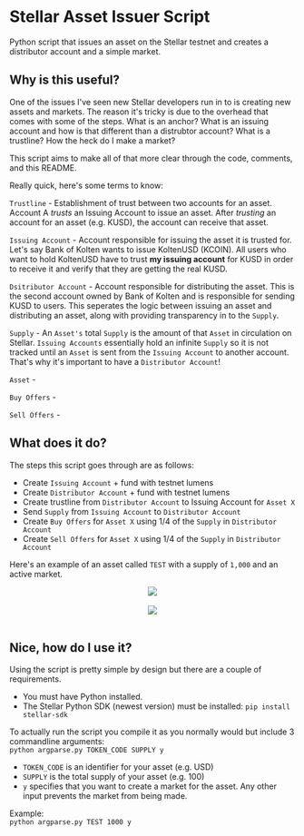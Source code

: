 # Stellar Asset Issuer Script

Python script that issues an asset on the Stellar testnet and creates a distributor account and a simple market. 

## Why is this useful? 

One of the issues I've seen new Stellar developers run in to is creating new assets and markets. The reason it's tricky is due to the overhead that comes with some of the steps. What is an anchor? What is an issuing account and how is that different than a distrubtor account? What is a trustline? How the heck do I make a market? 

This script aims to make all of that more clear through the code, comments, and this README. 

Really quick, here's some terms to know: 

```Trustline``` - Establishment of trust between two accounts for an asset. Account A *trusts* an Issuing Account to issue an asset. After *trusting* an account for an asset (e.g. KUSD), the account can receive that asset. 

```Issuing Account``` - Account responsible for issuing the asset it is trusted for. Let's say Bank of Kolten wants to issue KoltenUSD (KCOIN). All users who want to hold KoltenUSD have to trust **my issuing account** for KUSD in order to receive it and verify that they are getting the real KUSD. 

```Dsitributor Account``` - Account responsible for distributing the asset. This is the second account owned by Bank of Kolten and is responsible for sending KUSD to users. This seperates the logic between issuing an asset and distributing an asset, along with providing transparency in to the ```Supply```. 

```Supply``` - An ```Asset's``` total ```Supply``` is the amount of that ```Asset``` in circulation on Stellar. ```Issuing Accounts``` essentially hold an infinite ```Supply``` so it is not tracked until an ```Asset``` is sent from the ```Issuing Account``` to another account. That's why it's important to have a ```Distributor Account```!

```Asset``` - 

```Buy Offers``` - 

```Sell Offers``` - 

## What does it do? 

The steps this script goes through are as follows: 
- Create ```Issuing Account``` + fund with testnet lumens 
- Create ```Distributor Account``` + fund with testnet lumens
- Create trustline from ```Distributor Account``` to Issuing Account for ```Asset X```
- Send ```Supply``` from ```Issuing Account``` to ```Distributor Account```
- Create ```Buy Offers``` for ```Asset X``` using 1/4 of the ```Supply``` in ```Distributor Account```
- Create ```Sell Offers``` for ```Asset X``` using 1/4 of the ```Supply``` in ```Distributor Account```

Here's an example of an asset called ```TEST``` with a supply of ```1,000``` and an active market. 

<div align="center"><img align="center" src="test-asset-details.PNG"></div>
<br>
<div align="center"><img align="center" src="test-asset-orderbook.PNG"></div>
<br>

## Nice, how do I use it? 

Using the script is pretty simple by design but there are a couple of requirements. 
- You must have Python installed. 
- The Stellar Python SDK (newest version) must be installed: ```pip install stellar-sdk```

To actually run the script you compile it as you normally would but include 3 commandline arguments: <br>
```python argparse.py TOKEN_CODE SUPPLY y```
- ```TOKEN_CODE``` is an identifier for your asset (e.g. USD)
- ```SUPPLY``` is the total supply of your asset (e.g. 100) 
- ```y``` specifies that you want to create a market for the asset. Any other input prevents the market from being made. 

Example: <br> 
```python argparse.py TEST 1000 y```
